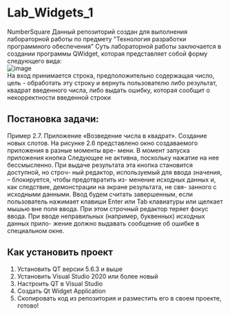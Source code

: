 # Lab_Widgets_1

NumberSquare
Данный репозиторий создан для выполнения лабораторной работы по предмету "Технология разработки программного обеспечения"
Суть лабораторной работы заключается в создании программы QWidget, которая представляет собой форму следующего вида:
<br>
![image](https://user-images.githubusercontent.com/50704060/236618418-276cb824-8a1f-4b04-ab84-9d702f60403c.png)
<br>
На вход принимается строка, предположительно содержащая число, цель - обработать эту строку и вернуть пользователю либо результат, квадрат введенного числа, либо выдать ошибку, которая сообщит о некорректности введенной строки

<h2>Постановка задачи:</h2>

Пример 2.7. Приложение «Возведение числа в квадрат». Создание новых слотов.
На рисунке 2.6 представлено окно создаваемого приложения в разные моменты вре-
мени. В момент запуска приложения кнопка Следующее не активна, поскольку нажатие
на нее бессмысленно. При выдаче результата эта кнопка становится доступной, но строч-
ный редактор, используемый для ввода значения, – блокируется, чтобы предотвратить из-
менение исходных данных и, как следствие, демонстрации на экране результата, не свя-
занного с исходными данными.
Ввод будем считать завершенным, если пользователь нажимает клавиши Enter или
Tab клавиатуры или щелкает мышью вне поля ввода. При этом строчный редактор теряет
фокус ввода. При вводе неправильных (например, буквенных) исходных данных прило-
жение должно выдавать сообщение об ошибке в специальном окне.

<h2>Как установить проект</h2>

1. Установить QT версии 5.6.3 и выше
2. Установить Visual Studio 2020 или более новый
3. Настроить QT в Visual Studio
4. Создать Qt Widget Application
5. Скопировать код из репозитория и разместить его в своем проекте, готово!
